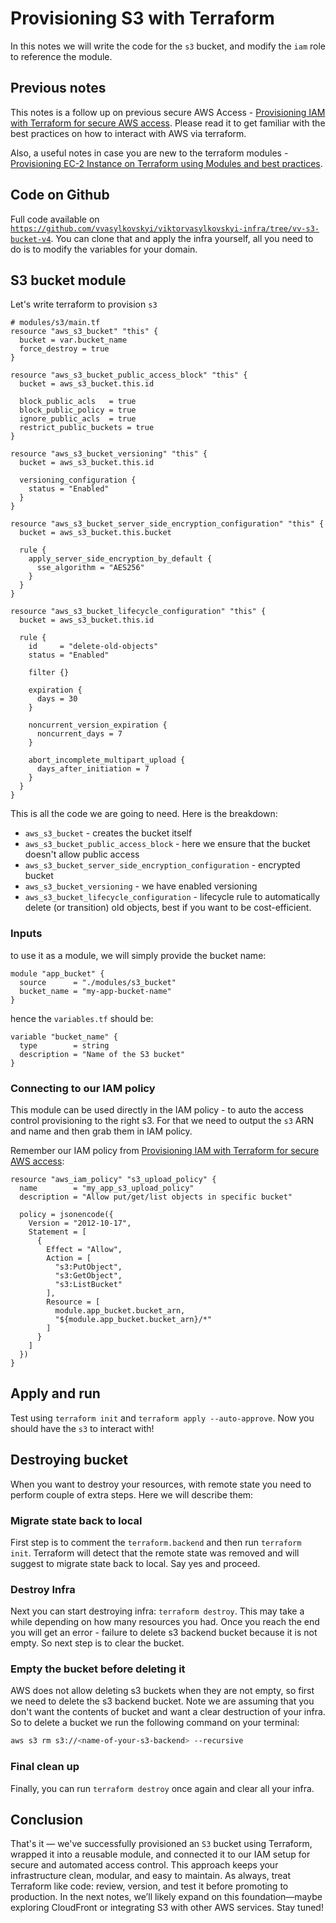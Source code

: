 # Provisioning S3 with Terraform

In this notes we will write the code for the `s3` bucket, and modify the `iam` role to reference the module. 

## Previous notes

This notes is a follow up on previous secure AWS Access - [Provisioning IAM with Terraform for secure AWS access](https://www.viktorvasylkovskyi.com/posts/provisioning-iam-with-terraform). Please read it to get familiar with the best practices on how to interact with AWS via terraform. 

Also, a useful notes in case you are new to the terraform modules - [Provisioning EC-2 Instance on Terraform using Modules and best practices](https://www.viktorvasylkovskyi.com/posts/terraform-modularizing).

## Code on Github

Full code available on [`https://github.com/vvasylkovskyi/viktorvasylkovskyi-infra/tree/vv-s3-bucket-v4`](https://github.com/vvasylkovskyi/viktorvasylkovskyi-infra/tree/vv-s3-bucket-v4). You can clone that and apply the infra yourself, all you need to do is to modify the variables for your domain.

## S3 bucket module 

Let's write terraform to provision `s3`


```hcl
# modules/s3/main.tf
resource "aws_s3_bucket" "this" {
  bucket = var.bucket_name
  force_destroy = true
}

resource "aws_s3_bucket_public_access_block" "this" {
  bucket = aws_s3_bucket.this.id

  block_public_acls   = true
  block_public_policy = true
  ignore_public_acls  = true
  restrict_public_buckets = true
}

resource "aws_s3_bucket_versioning" "this" {
  bucket = aws_s3_bucket.this.id

  versioning_configuration {
    status = "Enabled"
  }
}

resource "aws_s3_bucket_server_side_encryption_configuration" "this" {
  bucket = aws_s3_bucket.this.bucket

  rule {
    apply_server_side_encryption_by_default {
      sse_algorithm = "AES256"
    }
  }
}

resource "aws_s3_bucket_lifecycle_configuration" "this" {
  bucket = aws_s3_bucket.this.id

  rule {
    id     = "delete-old-objects"
    status = "Enabled"

    filter {}

    expiration {
      days = 30
    }

    noncurrent_version_expiration {
      noncurrent_days = 7
    }

    abort_incomplete_multipart_upload {
      days_after_initiation = 7
    }
  }
}
```

This is all the code we are going to need. Here is the breakdown: 

  - `aws_s3_bucket` - creates the bucket itself
  - `aws_s3_bucket_public_access_block` - here we ensure that the bucket doesn't allow public access
  - `aws_s3_bucket_server_side_encryption_configuration` - encrypted bucket
  - `aws_s3_bucket_versioning` - we have enabled versioning
  - `aws_s3_bucket_lifecycle_configuration` - lifecycle rule to automatically delete (or transition) old objects, best if you want to be cost-efficient. 

### Inputs

to use it as a module, we will simply provide the bucket name: 

```hcl
module "app_bucket" {
  source      = "./modules/s3_bucket"
  bucket_name = "my-app-bucket-name"
}
```

hence the `variables.tf` should be: 

```hcl
variable "bucket_name" {
  type        = string
  description = "Name of the S3 bucket"
}
```

### Connecting to our IAM policy

This module can be used directly in the IAM policy - to auto the access control provisioning to the right s3. For that we need to output the `s3` ARN and name and then grab them in IAM policy. 

Remember our IAM policy from [Provisioning IAM with Terraform for secure AWS access](https://www.viktorvasylkovskyi.com/posts/provisioning-iam-with-terraform): 

```hcl
resource "aws_iam_policy" "s3_upload_policy" {
  name        = "my_app_s3_upload_policy"
  description = "Allow put/get/list objects in specific bucket"

  policy = jsonencode({
    Version = "2012-10-17",
    Statement = [
      {
        Effect = "Allow",
        Action = [
          "s3:PutObject",
          "s3:GetObject",
          "s3:ListBucket"
        ],
        Resource = [
          module.app_bucket.bucket_arn,
          "${module.app_bucket.bucket_arn}/*"
        ]
      }
    ]
  })
}
```

## Apply and run 

Test using `terraform init` and `terraform apply --auto-approve`. Now you should have the `s3` to interact with! 

## Destroying bucket

When you want to destroy your resources, with remote state you need to perform couple of extra steps. Here we will describe them: 

### Migrate state back to local

First step is to comment the `terraform.backend` and then run `terraform init`. Terraform will detect that the remote state was removed and will suggest to migrate state back to local. Say yes and proceed. 

### Destroy Infra

Next you can start destroying infra: `terraform destroy`. This may take a while depending on how many resources you had. Once you reach the end you will get an error - failure to delete s3 backend bucket because it is not empty. So next step is to clear the bucket.

### Empty the bucket before deleting it

AWS does not allow deleting s3 buckets when they are not empty, so first we need to delete the s3 backend bucket. Note we are assuming that you don't want the contents of bucket and want a clear destruction of your infra. So to delete a bucket we run the following command on your terminal: 

```sh
aws s3 rm s3://<name-of-your-s3-backend> --recursive
```

### Final clean up

Finally, you can run `terraform destroy` once again and clear all your infra. 

## Conclusion

That's it — we've successfully provisioned an `S3` bucket using Terraform, wrapped it into a reusable module, and connected it to our IAM setup for secure and automated access control. This approach keeps your infrastructure clean, modular, and easy to maintain. As always, treat Terraform like code: review, version, and test it before promoting to production. In the next notes, we’ll likely expand on this foundation—maybe exploring CloudFront or integrating S3 with other AWS services. Stay tuned!